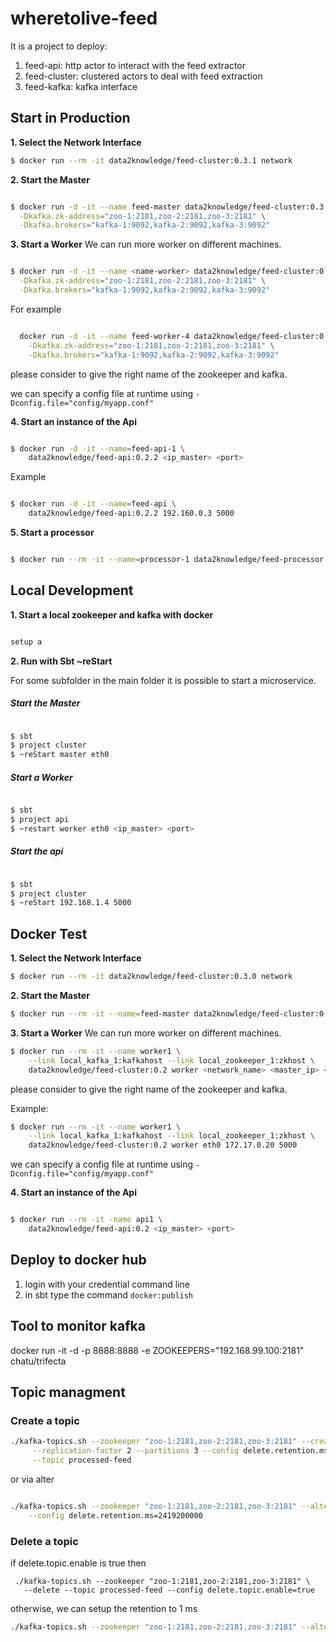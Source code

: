 # wheretolive-feed
It is a project to deploy:

1. feed-api: http actor to interact with the feed extractor
2. feed-cluster: clustered actors to deal with feed extraction
3. feed-kafka: kafka interface


## Start in Production

**1. Select the Network Interface**

```bash
$ docker run --rm -it data2knowledge/feed-cluster:0.3.1 network
```

**2. Start the Master**

```bash

$ docker run -d -it --name feed-master data2knowledge/feed-cluster:0.3.1 master ethwe \
  -Dkafka.zk-address="zoo-1:2181,zoo-2:2181,zoo-3:2181" \
  -Dkafka.brokers="kafka-1:9092,kafka-2:9092,kafka-3:9092"

```

**3. Start a Worker**
We can run more worker on different machines.

```bash

$ docker run -d -it --name <name-worker> data2knowledge/feed-cluster:0.3.1 worker ethwe <master_ip> <master_port> \
  -Dkafka.zk-address="zoo-1:2181,zoo-2:2181,zoo-3:2181" \
  -Dkafka.brokers="kafka-1:9092,kafka-2:9092,kafka-3:9092"
```

For example
```bash

  docker run -d -it --name feed-worker-4 data2knowledge/feed-cluster:0.3.1 worker ethwe 192.160.0.3 5000 \
    -Dkafka.zk-address="zoo-1:2181,zoo-2:2181,zoo-3:2181" \
    -Dkafka.brokers="kafka-1:9092,kafka-2:9092,kafka-3:9092"
```
please consider to give the right name of the zookeeper and kafka.

we can specify a config file at runtime using `-Dconfig.file="config/myapp.conf"`

**4. Start an instance of the Api**

```bash

$ docker run -d -it --name=feed-api-1 \
    data2knowledge/feed-api:0.2.2 <ip_master> <port>
```

Example

```bash

$ docker run -d -it --name=feed-api \
    data2knowledge/feed-api:0.2.2 192.160.0.3 5000
```

**5. Start a processor**

```bash

$ docker run --rm -it --name=processor-1 data2knowledge/feed-processor:0.2.3 processor ethwe -Dkafka.zk-address="zoo-1:2181,zoo-2:2181,zoo-3:2181" -Dkafka.brokers="kafka-1:9092,kafka-2:9092,kafka-3:9092" -Dkafka.consumer.auto.offset.reset="largest"

```

## Local Development

**1. Start a local zookeeper and kafka with docker**
```bash

setup a 
```

**2. Run with Sbt ~reStart**
 
For some subfolder in the main folder it is possible to start a microservice.

##### Start the Master

```bash

$ sbt
$ project cluster
$ ~reStart master eth0

```

##### Start a Worker

```bash

$ sbt 
$ project api
$ ~restart worker eth0 <ip_master> <port>

```

##### Start the api

```bash

$ sbt
$ project cluster
$ ~reStart 192.168.1.4 5000
```


## Docker Test

**1. Select the Network Interface**

```bash
$ docker run --rm -it data2knowledge/feed-cluster:0.3.0 network
```

**2. Start the Master**

```bash
$ docker run --rm -it --name=feed-master data2knowledge/feed-cluster:0.3.0 master <network_name>

```

**3. Start a Worker**
We can run more worker on different machines.

```bash
$ docker run --rm -it --name worker1 \
    --link local_kafka_1:kafkahost --link local_zookeeper_1:zkhost \
    data2knowledge/feed-cluster:0.2 worker <network_name> <master_ip> <master_port>
```
please consider to give the right name of the zookeeper and kafka.

Example:

```bash
$ docker run --rm -it --name worker1 \
    --link local_kafka_1:kafkahost --link local_zookeeper_1:zkhost \
    data2knowledge/feed-cluster:0.2 worker eth0 172.17.0.20 5000
```

we can specify a config file at runtime using `-Dconfig.file="config/myapp.conf"`

**4. Start an instance of the Api**

```bash

$ docker run --rm -it -name api1 \
    data2knowledge/feed-api:0.2 <ip_master> <port>
```

## Deploy to docker hub

1. login with your credential command line
2. in sbt type the command `docker:publish`

## Tool to monitor kafka

docker run -it -d -p 8888:8888 -e ZOOKEEPERS="192.168.99.100:2181" chatu/trifecta

## Topic managment

### Create a topic

```bash
./kafka-topics.sh --zookeeper "zoo-1:2181,zoo-2:2181,zoo-3:2181" --create \
     --replication-factor 2 --partitions 3 --config delete.retention.ms=2419200000 \
     --topic processed-feed
```

or via alter

```bash

./kafka-topics.sh --zookeeper "zoo-1:2181,zoo-2:2181,zoo-3:2181" --alter --topic feed \
    --config delete.retention.ms=2419200000
```

### Delete a topic

if delete.topic.enable is true then
```
 ./kafka-topics.sh --zookeeper "zoo-1:2181,zoo-2:2181,zoo-3:2181" \
   --delete --topic processed-feed --config delete.topic.enable=true
```

otherwise, we can setup the retention to 1 ms

```bash
./kafka-topics.sh --zookeeper "zoo-1:2181,zoo-2:2181,zoo-3:2181" --alter --topic snapshot-feed-manager-master --config delete.retention.ms=10
```


